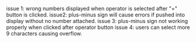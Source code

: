 issue 1: wrong numbers displayed when operator is selected after "=" button is clicked.
issue2: plus-minus sign will cause errors if pushed into display without no number attached.
issue 3: plus-minus sign not working properly when clicked after operator button
issue 4: users can select more 9 characters causing overflow.